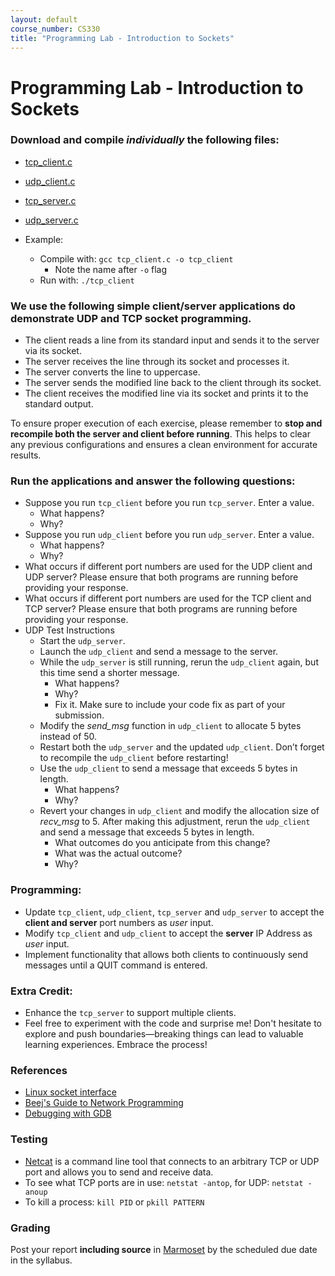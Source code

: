 ```yaml
---
layout: default
course_number: CS330
title: "Programming Lab - Introduction to Sockets"
---
```


# Programming Lab - Introduction to Sockets

### Download and compile _individually_ the following files:
  - [tcp_client.c](files/tcp_client.c)
  - [udp_client.c](files/udp_client.c)
  - [tcp_server.c](files/tcp_server.c)
  - [udp_server.c](files/udp_server.c)

- Example:
  - Compile with: ```gcc tcp_client.c -o tcp_client``` 
    - Note the name after ```-o``` flag 
  - Run with: ```./tcp_client```

### We use the following simple client/server applications do demonstrate UDP and TCP socket programming.
  - The client reads a line from its standard input and sends it to the server via its socket.
  - The server receives the line through its socket and processes it.
  - The server converts the line to uppercase.
  - The server sends the modified line back to the client through its socket.
  - The client receives the modified line via its socket and prints it to the standard output.
  
To ensure proper execution of each exercise, please remember to __stop and recompile both the server and client before running__. This helps to clear any previous configurations and ensures a clean environment for accurate results.

### Run the applications and answer the following questions:
  - Suppose you run `tcp_client` before you run `tcp_server`. Enter a value.
    - What happens?
    - Why?
  - Suppose you run `udp_client` before you run `udp_server`. Enter a value.
    - What happens?
    - Why?
  - What occurs if different port numbers are used for the UDP client and UDP server? Please ensure that both programs are running before providing your response. 
  - What occurs if different port numbers are used for the TCP client and TCP server? Please ensure that both programs are running before providing your response. 
  - UDP Test Instructions
    - Start the `udp_server`.
    - Launch the `udp_client` and send a message to the server.
    - While the `udp_server` is still running, rerun the `udp_client` again, but this time send a shorter message.
      - What happens?
      - Why?
      - Fix it. Make sure to include your code fix as part of your submission. 
    - Modify the _send_msg_ function in `udp_client` to allocate 5 bytes instead of 50.
    - Restart both the `udp_server` and the updated `udp_client`. Don’t forget to recompile the `udp_client` before restarting!
    - Use the `udp_client` to send a message that exceeds 5 bytes in length.
      - What happens?
      - Why?
    - Revert your changes in `udp_client` and modify the allocation size of _recv_msg_ to 5. After making this adjustment, rerun the `udp_client` and send a message that exceeds 5 bytes in length.
      - What outcomes do you anticipate from this change?
      - What was the actual outcome? 
      - Why?

### Programming: 
  - Update `tcp_client`, `udp_client`, `tcp_server` and `udp_server` to accept the **client and server** port numbers as _user_ input.
  - Modify `tcp_client` and `udp_client` to accept the **server** IP Address as _user_ input.
  - Implement functionality that allows both clients to continuously send messages until a QUIT command is entered.
 
### Extra Credit:  
  - Enhance the `tcp_server` to support multiple clients.
  - Feel free to experiment with the code and surprise me! Don't hesitate to explore and push boundaries—breaking things can lead to valuable learning experiences. Embrace the process!

### References
  - [Linux socket interface](https://linux.die.net/man/7/socket)
  - [Beej's Guide to Network Programming](https://beej.us/guide/bgnet/html/)
  - [Debugging with GDB](https://ftp.gnu.org/old-gnu/Manuals/gdb/html_node/gdb_toc.html)

### Testing
  - [Netcat](http://netcat.sourceforge.net/) is a command line tool that connects to an arbitrary TCP or UDP port and allows you to send and receive data.
  - To see what TCP ports are in use: ```netstat -antop```, for UDP: ```netstat -anoup```
  - To kill a process: ```kill PID``` or ```pkill PATTERN```

### Grading
Post your report __including source__ in [Marmoset](https://cs.ycp.edu/marmoset) by the scheduled due date in the syllabus.
